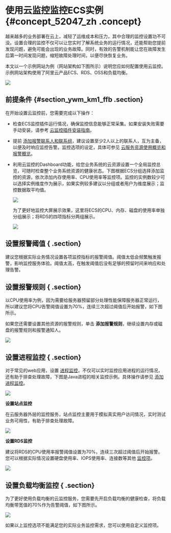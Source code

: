 # 使用云监控监控ECS实例 {#concept_52047_zh .concept}

越来越多的业务部署在云上，减轻了运维成本和压力，其中合理的监控设置功不可没。设置合理的监控不仅可以让您实时了解系统业务的运行情况，还能帮助您提前发现问题，避免可能会出现的业务故障。同时，有效的告警机制能让您在故障发生后第一时间发现问题，缩短故障处理时间，以便尽快恢复业务。

本文以一个示例网站为例（网站架构如下图所示）说明您应如何配置使用云监控。示例网站架构使用了阿里云产品ECS、RDS、OSS和负载均衡。

![](http://static-aliyun-doc.oss-cn-hangzhou.aliyuncs.com/assets/img/9813/154096393712496_zh-CN.png)

## 前提条件 {#section_ywm_km1_ffb .section}

在开始设置云监控前，您需要完成以下操作：

-   检查ECS监控插件运行情况，确保监控信息能够正常采集。如果安装失败需要手动安装，请参考 [云监控插件安装指南](../../../../intl.zh-CN/用户指南/主机监控/云监控Agent安装.md)。

-   提前 [添加报警联系人和联系组](../../../../intl.zh-CN/用户指南/报警服务/报警联系人和报警联系组.md)，建议设置至少2人以上的联系人，互为主备，以便及时响应监控告警。监控选项的设定，具体可参见 [云服务资源使用概览和报警概览](../../../../intl.zh-CN/产品简介/云监控概览.md)。

-   利用云监控的Dashboard功能，给您业务系统的云资源设置一个全局监控总览，可随时检查整个业务系统资源的健康状态。下图根据ECS分组选择添加监控的资源，依次添加内存使用率、CPU使用率等监控项。监控的实例数较少可以选择实例维度作为展示，如果实例较多建议以分组或者用户为维度展示；监控数据取平均值。

    ![](http://static-aliyun-doc.oss-cn-hangzhou.aliyuncs.com/assets/img/9813/154096393712498_zh-CN.png)

    为了更好地监控大屏展示效果，这里将ECS的CPU、内存、磁盘的使用率单独分组展示；将RDS的四项指标分两组展示。

    ![](http://static-aliyun-doc.oss-cn-hangzhou.aliyuncs.com/assets/img/9813/154096393712499_zh-CN.png)


## 设置报警阈值 { .section}

建议您根据实际业务情况设置各项监控指标的报警阈值。阈值太低会频繁触发报警，影响监控服务体验。阈值太高，在触发阈值后没有足够的预留时间来响应和处理告警。

## 设置报警规则 { .section}

以CPU使用率为例，因为需要给服务器预留部分处理性能保障服务器正常运行，所以建议您将CPU告警阈值设置为70%，连续三次超过阈值后开始报警，如下图所示。

如果您还需要设置其他资源的报警规则，单击 **添加报警规则**，继续设置内存或磁盘的报警规则和报警通知人。

![](http://static-aliyun-doc.oss-cn-hangzhou.aliyuncs.com/assets/img/9813/154096393712500_zh-CN.png)

## 设置进程监控 { .section}

对于常见的web应用，设置 [进程监控](../../../../intl.zh-CN/用户指南/主机监控/进程监控.md)，不仅可以实时监控应用进程的运行情况，还有助于排查处理故障，下图是Java进程的相关监控示例。具体操作请参见 [添加进程监控](../../../../intl.zh-CN/用户指南/主机监控/进程监控.md)。

![](http://static-aliyun-doc.oss-cn-hangzhou.aliyuncs.com/assets/img/9813/154096393712501_zh-CN.png)

**设置站点监控**

在云服务器外层的监控服务，站点监控主要用于模拟真实用户访问情况，实时测试业务可用性，有助于排查处理故障。

![](http://static-aliyun-doc.oss-cn-hangzhou.aliyuncs.com/assets/img/9813/154096393712502_zh-CN.png)

**设置RDS监控**

建议将RDS的CPU使用率报警阈值设置为70%，连续三次超过阈值后开始报警。您可以根据实际情况设置硬盘使用率、IOPS使用率、连接数等其他 [监控项](../../../../intl.zh-CN/用户指南/云服务监控/云数据库RDS监控.md)。

![](http://static-aliyun-doc.oss-cn-hangzhou.aliyuncs.com/assets/img/9813/154096393712503_zh-CN.png)

## 设置负载均衡监控 { .section}

为了更好使用负载均衡的云监控服务，您需要先开启负载均衡的健康检查，将负载均衡带宽值的70%作为告警阈值，如下图所示。

![](http://static-aliyun-doc.oss-cn-hangzhou.aliyuncs.com/assets/img/9813/154096393712504_zh-CN.png)

如果以上监控选项不能满足您的实际业务监控需求，您可以使用自定义监控项。

